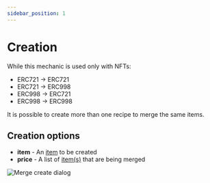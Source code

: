 ```yaml
---
sidebar_position: 1
---
```


# Creation

While this mechanic is used only with NFTs:

- ERC721 -> ERC721
- ERC721 -> ERC998
- ERC998 -> ERC721
- ERC998 -> ERC998

It is possible to create more than one recipe to merge the same items.

## Creation options

- **item** - An [item](/admin/miscellaneous/asset/) to be created
- **price** - A list of [item(s)](/admin/miscellaneous/asset/) that are being merged

![Merge create dialog](/img/admin/mechanics-simple/recipes/merge/merge_create_dialog.png)

